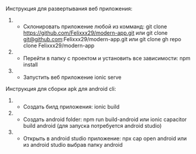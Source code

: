 Инструкция для развертывания веб приложения:

1. - Склонировать приложение любой из комманд: git clone https://github.com/Felixxx29/modern-app.git или git clone git@github.com:Felixxx29/modern-app.git или git clone gh repo clone Felixxx29/modern-app
2. - Перейти в папку с проектом и установить все зависимости: npm install
3. - Запустить веб приложение ionic serve

Инструкция для сборки apk для android cli:

1. - Создать билд приложения: ionic build
2. - Создать android folder: npm run build-android или ionic capacitor build android (для запуска потребуется android studio)
3. - Открыть в android studio приложение: npx cap open android или из android studio выбрав папку android
